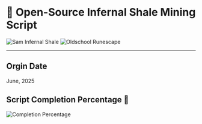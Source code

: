 # 🥳 Open-Source Infernal Shale Mining Script
![Sam Infernal Shale](https://img.shields.io/badge/sam-Infernal_Shale-db0917?style=for-the-badge&logoColor=white)
![Oldschool Runescape](https://img.shields.io/badge/Oldschool-Runescape-6e58ed?style=for-the-badge&logoColor=white)

---
## Orgin Date
June, 2025

## Script Completion Percentage 💯
![Completion Percentage](https://img.shields.io/badge/90-100-32a852?style=for-the-badge&logoColor=white)
